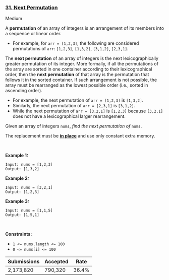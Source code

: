 ### [31. Next Permutation](https://leetcode.com/problems/next-permutation/)

Medium

A __permutation__ of an array of integers is an arrangement of its members into a sequence or linear order.

*   For example, for `` arr = [1,2,3] ``, the following are considered permutations of `` arr ``: `` [1,2,3] ``, `` [1,3,2] ``, `` [3,1,2] ``, `` [2,3,1] ``.

The __next permutation__ of an array of integers is the next lexicographically greater permutation of its integer. More formally, if all the permutations of the array are sorted in one container according to their lexicographical order, then the __next permutation__ of that array is the permutation that follows it in the sorted container. If such arrangement is not possible, the array must be rearranged as the lowest possible order (i.e., sorted in ascending order).

*   For example, the next permutation of `` arr = [1,2,3] `` is `` [1,3,2] ``.
*   Similarly, the next permutation of `` arr = [2,3,1] `` is `` [3,1,2] ``.
*   While the next permutation of `` arr = [3,2,1] `` is `` [1,2,3] `` because `` [3,2,1] `` does not have a lexicographical larger rearrangement.

Given an array of integers `` nums ``, _find the next permutation of_ `` nums ``.

The replacement must be __<a href="http://en.wikipedia.org/wiki/In-place_algorithm" target="_blank">in place</a>__ and use only constant extra memory.

 

__Example 1:__

```
Input: nums = [1,2,3]
Output: [1,3,2]
```

__Example 2:__

```
Input: nums = [3,2,1]
Output: [1,2,3]
```

__Example 3:__

```
Input: nums = [1,1,5]
Output: [1,5,1]
```

 

__Constraints:__

*   `` 1 <= nums.length <= 100 ``
*   `` 0 <= nums[i] <= 100 ``

| Submissions    | Accepted     | Rate   |
| -------------- | ------------ | ------ |
| 2,173,820 | 790,320 | 36.4% |